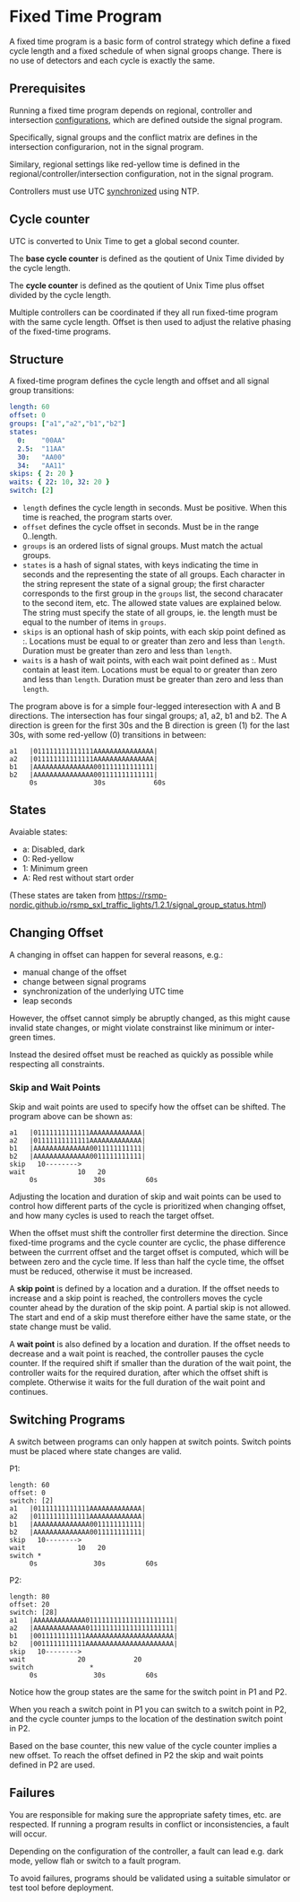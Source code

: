 # Fixed Time Program
A fixed time program is a basic form of control strategy which define a fixed cycle length and a fixed schedule of when signal groops change. There is no use of detectors and each cycle is exactly the same.

## Prerequisites
Running a fixed time program depends on regional, controller and intersection [configurations](configurations.md), which are defined outside the
signal program.

Specifically, signal groups and the conflict matrix are defines in the intersection configurarion, not in the signal program.

Similary, regional settings like red-yellow time is defined in the regional/controller/intersection configuration, not in the signal program.

Controllers must use UTC [synchronized](synchronization.md) using NTP.

## Cycle counter
UTC is converted to Unix Time to get a global second counter.

The **base cycle counter** is defined as the qoutient of Unix Time divided by the cycle length.

The **cycle counter** is defined as the qoutient of Unix Time plus offset divided by the cycle length.

Multiple controllers can be coordinated if they all run fixed-time program with the same cycle length. Offset is then used to adjust the relative phasing of the fixed-time programs.

## Structure
A fixed-time program defines the cycle length and offset and all signal group transitions:

```yaml
length: 60
offset: 0
groups: ["a1","a2","b1","b2"]
states:
  0:    "00AA"
  2.5:  "11AA"
  30:   "AA00"
  34:   "AA11"
skips: { 2: 20 }
waits: { 22: 10, 32: 20 }
switch: [2]
```

- `length` defines the cycle length in seconds. Must be positive. When this time is reached, the program starts over.
- `offset` defines the cycle offset in seconds. Must be in the range 0..length.
- `groups` is an ordered lists of signal groups. Must match the actual groups.
- `states` is a hash of signal states, with keys indicating the time in seconds and the representing the state of all groups.
  Each character in the string represent the state of a signal group;
  the first character corresponds to the first group in the `groups` list,
  the second characater to the second item, etc. The allowed state values are explained below.
  The string must specify the state of all groups, ie. the length must be equal to the number of items in `groups`.
- `skips` is an optional hash of skip points, with each skip point defined as <location>:<duration>.
  Locations must be equal to or greater than zero and less than `length`. Duration must be greater than zero and less than `length`.
- `waits` is a hash of wait points, with each wait point defined as <location>:<duration>. Must contain at least item.
  Locations must be equal to or greater than zero and less than `length`. Duration must be greater than zero and less than `length`.

The program above is for a simple four-legged interesection with A and B directions. The intersection has four singal groups; a1, a2, b1 and b2. The A direction is green for the first 30s and the B direction is green (1) for the last 30s, with some red-yellow (0) transitions in between:

```
a1   |011111111111111AAAAAAAAAAAAAAA|
a2   |011111111111111AAAAAAAAAAAAAAA|
b1   |AAAAAAAAAAAAAAA001111111111111|
b2   |AAAAAAAAAAAAAAA001111111111111|
     0s              30s            60s
```

## States
Avaiable states:

- a: Disabled, dark
- 0: Red-yellow
- 1: Minimum green
- A: Red rest without start order

(These states are taken from https://rsmp-nordic.github.io/rsmp_sxl_traffic_lights/1.2.1/signal_group_status.html)

## Changing Offset
A changing in offset can happen for several reasons, e.g.:
- manual change of the offset
- change between signal programs
- synchronization of the underlying UTC time
- leap seconds

However, the offset cannot simply be abruptly changed, as this might cause invalid state changes, or might violate constrainst like minimum or inter-green times.

Instead the desired offset must be reached as quickly as possible while respecting all constraints.

### Skip and Wait Points
Skip and wait points are used to specify how the offset can be shifted. The program above can be shown as:

```
a1   |01111111111111AAAAAAAAAAAAA|
a2   |01111111111111AAAAAAAAAAAAA|
b1   |AAAAAAAAAAAAAA0011111111111|
b2   |AAAAAAAAAAAAAA0011111111111|
skip   10-------->
wait             10   20
     0s              30s          60s
```

Adjusting the location and duration of skip and wait points can be used to control how different parts of the cycle is prioritized when changing offset,
and how many cycles is used to reach the target offset.

When the offset must shift the controller first determine the direction. Since fixed-time programs and the cycle counter are cyclic,
the phase difference between the currrent offset and the target offset is computed, which will be between zero and the cycle time.
If less than half the cycle time, the offset must be reduced, otherwise it must be increased.

A **skip point** is defined by a location and a duration.
If the offset needs to increase and a skip point is reached, the controllers moves the cycle counter ahead by the duration of the skip point.
A partial skip is not allowed. The start and end of a skip must therefore either have the same state, or the state change must be valid.

A **wait point** is also defined by a location and duration.
If the offset needs to decrease and a wait point is reached, the controller pauses the cycle counter. If the required shift if smaller than the duration of the wait point,
the controller waits for the required duration, after which the offset shift is complete. Otherwise it waits for the full duration of the wait point and continues.

## Switching Programs
A switch between programs can only happen at switch points. Switch points must be placed where state changes are valid.

P1:
```
length: 60
offset: 0
switch: [2]
a1   |01111111111111AAAAAAAAAAAAA|
a2   |01111111111111AAAAAAAAAAAAA|
b1   |AAAAAAAAAAAAAA0011111111111|
b2   |AAAAAAAAAAAAAA0011111111111|
skip   10-------->
wait             10   20
switch *     
     0s              30s          60s
```

P2:
```
length: 80
offset: 20
switch: [28]
a1   |AAAAAAAAAAAAA0111111111111111111111|
a2   |AAAAAAAAAAAAA0111111111111111111111|
b1   |0011111111111AAAAAAAAAAAAAAAAAAAAAA|
b2   |0011111111111AAAAAAAAAAAAAAAAAAAAAA|
skip   10-------->
wait             20            20
switch              *     
     0s              30s          60s
```

Notice how the group states are the same for the switch point in P1 and P2.

When you reach a switch point in P1 you can switch to a switch point in P2, and the cycle counter jumps to the location of the destination switch point in P2.

Based on the base counter, this new value of the cycle counter implies a new offset. To reach the offset defined in P2 the skip and wait points defined in P2 are used.

## Failures
You are responsible for making sure the appropriate safety times, etc. are respected.
If running a program results in conflict or inconsistencies, a fault will occur.

Depending on the configuration of the controller, a fault can lead e.g. dark mode, yellow flah or switch to a fault program.

To avoid failures, programs should be validated using a suitable simulator or test tool before deployment.
